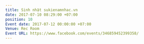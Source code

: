 ```yaml
---
title: Sinh nhật sukienamnhac.vn
date: 2017-07-10 08:29:00 +07:00
position: 10
Event date: 2017-07-12 00:00:00 +07:00
Venue: Rec Room
Event URL: https://www.facebook.com/events/346859452399358/
---
```


